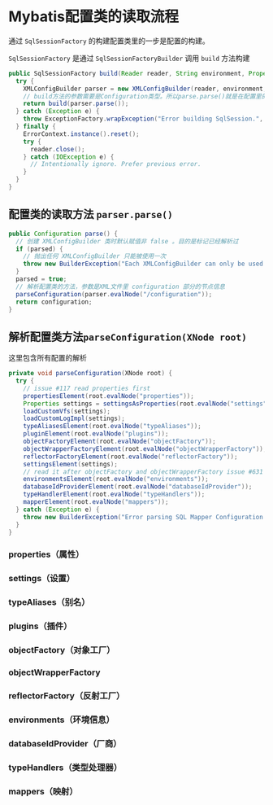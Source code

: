 # Mybatis配置类的读取流程

通过 `SqlSessionFactory` 的构建配置类里的一步是配置的构建。

 `SqlSessionFactory`  是通过 `SqlSessionFactoryBuilder` 调用 `build` 方法构建

```java
public SqlSessionFactory build(Reader reader, String environment, Properties properties) {  
  try {  
    XMLConfigBuilder parser = new XMLConfigBuilder(reader, environment, properties);  
    // build方法的参数需要是Configuration类型。所以parse.parse()就是在配置里的读取方法
    return build(parser.parse());  
  } catch (Exception e) {  
    throw ExceptionFactory.wrapException("Error building SqlSession.", e);  
  } finally {  
    ErrorContext.instance().reset();  
    try {  
      reader.close();  
    } catch (IOException e) {  
      // Intentionally ignore. Prefer previous error.  
    }  
  }  
}
```

## 配置类的读取方法 `parser.parse()`

```java
public Configuration parse() {  
  // 创建 XMLConfigBuilder 类时默认赋值非 false 。目的是标记已经解析过
  if (parsed) {  
    // 抛出任何 XMLConfigBuilder 只能被使用一次
    throw new BuilderException("Each XMLConfigBuilder can only be used once.");  
  }  
  parsed = true;  
  // 解析配置类的方法，参数是XML文件里 configuration 部分的节点信息
  parseConfiguration(parser.evalNode("/configuration"));  
  return configuration;  
}
```
## 解析配置类方法`parseConfiguration(XNode root)`

这里包含所有配置的解析

```java
private void parseConfiguration(XNode root) {  
  try {  
    // issue #117 read properties first  
    propertiesElement(root.evalNode("properties"));  
    Properties settings = settingsAsProperties(root.evalNode("settings"));  
    loadCustomVfs(settings);  
    loadCustomLogImpl(settings);  
    typeAliasesElement(root.evalNode("typeAliases"));  
    pluginElement(root.evalNode("plugins"));  
    objectFactoryElement(root.evalNode("objectFactory"));  
    objectWrapperFactoryElement(root.evalNode("objectWrapperFactory"));  
    reflectorFactoryElement(root.evalNode("reflectorFactory"));  
    settingsElement(settings);  
    // read it after objectFactory and objectWrapperFactory issue #631  
    environmentsElement(root.evalNode("environments"));  
    databaseIdProviderElement(root.evalNode("databaseIdProvider"));  
    typeHandlerElement(root.evalNode("typeHandlers"));  
    mapperElement(root.evalNode("mappers"));  
  } catch (Exception e) {  
    throw new BuilderException("Error parsing SQL Mapper Configuration. Cause: " + e, e);  
  }  
}
```

### properties（属性）


### settings（设置）

### typeAliases（别名）

### plugins（插件）

### objectFactory（对象工厂）

### objectWrapperFactory

### reflectorFactory（反射工厂）

### environments（环境信息）

### databaseIdProvider（厂商）

### typeHandlers（类型处理器）

### mappers（映射）
